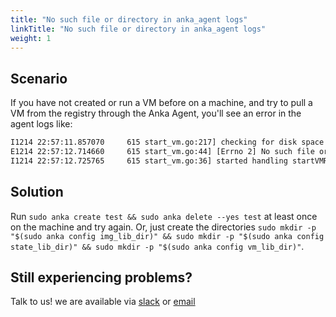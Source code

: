 ```yaml
---
title: "No such file or directory in anka_agent logs"
linkTitle: "No such file or directory in anka_agent logs"
weight: 1
---
```


## Scenario

If you have not created or run a VM before on a machine, and try to pull a VM from the registry through the Anka Agent, you'll see an error in the agent logs like:

```bash
I1214 22:57:11.857070     615 start_vm.go:217] checking for disk space
E1214 22:57:12.714660     615 start_vm.go:44] [Errno 2] No such file or directory: '/var/root/Library/Application Support/Veertu/Anka/img_lib/'
I1214 22:57:12.725765     615 start_vm.go:36] started handling startVMRequest
```

## Solution

Run `sudo anka create test && sudo anka delete --yes test` at least once on the machine and try again. Or, just create the directories `sudo mkdir -p "$(sudo anka config img_lib_dir)" && sudo mkdir -p "$(sudo anka config state_lib_dir)" && sudo mkdir -p "$(sudo anka config vm_lib_dir)"`.

## Still experiencing problems?

Talk to us! we are available via [slack](https://slack.veertu.com/) or [email](mailto:support@veertu.com)
